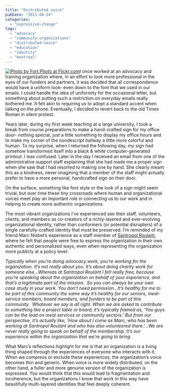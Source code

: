```yaml
---
title: "Distributed voice"
pubDate: "2011-04-24"
categories: 
  - "expressive-change"
tags: 
  - "advocacy"
  - "community-organizations"
  - "distributed-voice"
  - "education"
  - "identity"
  - "montreal"
---
```


[![](https://organizationunbound.org/wp-content/uploads/2011/04/lights.jpg "Photo by Fort Photo at Flickr.com")](http://www.flickr.com/photos/fortphoto/432713866/sizes/m/in/photostream/)I once worked at an advocacy and training organization where, in an effort to look more professional in the eyes of our funders and partners, it was decided that all correspondence would have a uniform look- even down to the font that we used in our emails. I could handle the idea of uniformity for the occasional letter, but something about putting such a restriction on everyday emails really bothered me. It felt akin to requiring us to adopt a standard accent when talking on the phone. Eventually, I decided to revert back to the old Times Roman in silent protest.

Years later, during my first week teaching at a large university, I took a break from course preparations to make a hand-crafted sign for my office door- nothing special, just a little something to display my office hours and to make my corner of the nondescript hallway a little more colorful and human. To my surprise, when I returned the following day, my sign had somehow transformed itself into a black & white computer-generated printout. I was confused. Later in the day I received an email from one of the administrative support staff explaining that she had made me a proper sign when she saw that I had resorted to making one by hand. She clearly meant this as a kindness, never imagining that a member of the staff might actually prefer to have a more personal, handcrafted sign on their door.

On the surface, something like font style or the look of a sign might seem trivial, but over time these tiny crossroads where human and organizational voices meet play an important role in connecting us to our work and in helping to create more authentic organizations.

The most vibrant organizations I’ve experienced see their staff, volunteers, clients, and members as co-creators of a richly-layered and ever-evolving organizational identity, rather than conformers (or potential disrupters) of a single carefully-crafted identity that must be preserved. I’m reminded of my friend Marc Nisbet’s experience as a staff member of [Santropol Roulant](www.santropolroulant.org), where he felt that people were free to express the organization in their own authentic and personalized ways, even when representing the organization more publicly at a policy level:

_Typically when you’re doing advocacy work, you’re working for the organization. It’s not really about you. It’s about doing charity work for someone else...Whereas at Santropol Roulant I felt really free, because you’re speaking about the organization on behalf of your experience, and that’s a legitimate part of the mission.  So you can always be your own case study in your work. You don’t need permission...It’s healthy for me to be part of this community the same way it’s healthy for our seniors, meal-service members, board members, and funders to be part of this community.  Whatever we say is all right. When we are asked to contribute to something like a project table or board, it’s typically framed as, ‘You guys can be the lead on meal services or community sectors.’ But from our perspective, it’s actually like, ‘How about I come as Marc, who has been working at Santropol Roulant and who has also volunteered there.’…We are never really going to speak on behalf of the membership. It’s our experience within the organization that we’re going to bring._

What Marc’s reflections highlight for me is that an organization is a living thing shaped through the experiences of everyone who interacts with it. When we compress or exclude these experiences, the organization’s voice becomes thin and generic. When voice is more widely distributed, on the other hand, a fuller and more genuine version of the organization is expressed. You would think that this would lead to fragmentation and incoherence, but the organizations I know that work in this way have beautifully multi-layered identities that feel deeply coherent.
